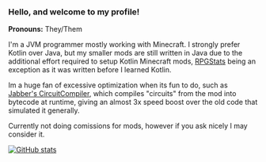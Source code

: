 ### Hello, and welcome to my profile!

**Pronouns:** They/Them

I'm a JVM programmer mostly working with Minecraft. I strongly prefer Kotlin over Java, but my smaller mods are still written in Java due to the additional effort required to setup Kotlin Minecraft mods, [RPGStats](https://github.com/P03W/RPGStats) being an exception as it was written before I learned Kotlin.

Im a huge fan of excessive optimization when its fun to do, such as [Jabber's CircuitCompiler](https://github.com/P03W/Jabber/blob/master/src/main/kotlin/mc/jabber/core/asm/CircuitCompiler.kt), which compiles "circuits" from the mod into bytecode at runtime, giving an almost 3x speed boost over the old code that simulated it generally.

Currently not doing comissions for mods, however if you ask nicely I may consider it.

[![GitHub stats](https://github-readme-stats.vercel.app/api?username=P03W)](https://github.com/anuraghazra/github-readme-stats)
